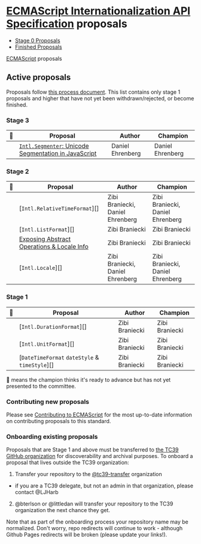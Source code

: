 # [ECMAScript Internationalization API Specification](https://github.com/tc39/ecma402) proposals

 - [Stage 0 Proposals](stage-0-proposals.md)
 - [Finished Proposals](finished-proposals.md)

 [ECMAScript](../README.md) proposals

## Active proposals

Proposals follow [this process document](https://tc39.github.io/process-document/).
This list contains only stage 1 proposals and higher that have not yet been withdrawn/rejected, or become finished.

### Stage 3

| :rocket: | Proposal                                                               | Author           | Champion         |
| -------- | ---------------------------------------------------------------------- | ---------------- | ---------------- |
|          | [`Intl.Segmenter`: Unicode Segmentation in JavaScript][intl-segmenter] | Daniel Ehrenberg | Daniel Ehrenberg |

### Stage 2

| :rocket: | Proposal                                                  | Author                           | Champion                         |
| -------- | --------------------------------------------------------- | -------------------------------- | -------------------------------- |
|          | [`Intl.RelativeTimeFormat`][]                             | Zibi Braniecki, Daniel Ehrenberg | Zibi Braniecki, Daniel Ehrenberg |
|          | [`Intl.ListFormat`][]                                     | Zibi Braniecki                   | Zibi Braniecki                   |
|          | [Exposing Abstract Operations & Locale Info][locale-info] | Zibi Braniecki                   | Zibi Braniecki                   |
|          | [`Intl.Locale`][]                                         | Zibi Braniecki, Daniel Ehrenberg | Zibi Braniecki, Daniel Ehrenberg |

### Stage 1

| :rocket: | Proposal                                       | Author         | Champion       |
| -------- | ---------------------------------------------- | -------------- | -------------- |
|          | [`Intl.DurationFormat`][]                      | Zibi Braniecki | Zibi Braniecki |
|          | [`Intl.UnitFormat`][]                          | Zibi Braniecki | Zibi Braniecki |
|          | [`DateTimeFormat` `dateStyle` & `timeStyle`][] | Zibi Braniecki | Zibi Braniecki |

:rocket: means the champion thinks it's ready to advance but has not yet presented to the committee.

### Contributing new proposals

Please see [Contributing to ECMAScript](/CONTRIBUTING.md) for the most up-to-date information on contributing proposals to this standard.

### Onboarding existing proposals

Proposals that are Stage 1 and above must be transferred to [the TC39 GitHub organization](https://github.com/tc39) for discoverability and archival purposes. To onboard a proposal that lives outside the TC39 organization:

1. Transfer your repository to the [@tc39-transfer](http://github.com/tc39-transfer) organization
  - if you are a TC39 delegate, but not an admin in that organization, please contact @LJHarb
2. @bterlson or @littledan will transfer your repository to the TC39 organization the next chance they get.

Note that as part of the onboarding process your repository name may be normalized. Don't worry, repo redirects will continue to work - although Github Pages redirects will be broken (please update your links!).

[intl-segmenter]: https://github.com/tc39/proposal-intl-segmenter
[intl.listformat]: https://github.com/zbraniecki/proposal-intl-list-format
[intl.relativetimeformat]: https://github.com/tc39/proposal-intl-relative-time
[intl.durationformat]: https://github.com/tc39/ecma402/issues/47
[intl.unitformat]: https://github.com/tc39/ecma402/issues/32
[intl.pluralrules]: https://github.com/tc39/proposal-intl-plural-rules
[intl.datetimeformat.prototype.formattoparts]: https://github.com/tc39/proposal-intl-formatToParts
[intl.numberformat.prototype.formattoparts]: https://github.com/tc39/proposal-intl-formatToParts
[locale-info]: https://github.com/tc39/ecma402/issues/46
[datetimeformat datestyle & timestyle]: https://github.com/zbraniecki/proposal-ecma402-datetime-style
[intl.locale]: https://github.com/zbraniecki/proposal-intl-locale
